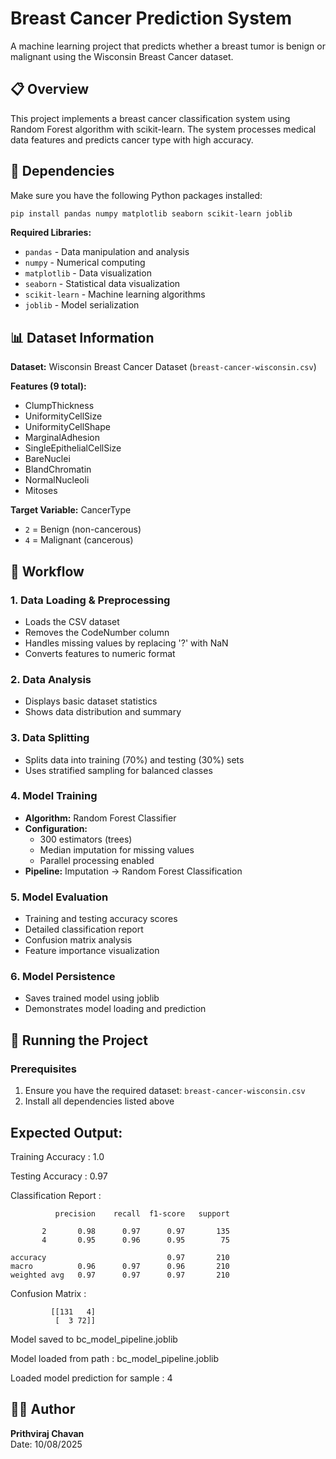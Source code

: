 # Breast Cancer Prediction System

A machine learning project that predicts whether a breast tumor is benign or malignant using the Wisconsin Breast Cancer dataset.

## 📋 Overview

This project implements a breast cancer classification system using Random Forest algorithm with scikit-learn. The system processes medical data features and predicts cancer type with high accuracy.

## 🔧 Dependencies

Make sure you have the following Python packages installed:

```bash
pip install pandas numpy matplotlib seaborn scikit-learn joblib
```

**Required Libraries:**
- `pandas` - Data manipulation and analysis
- `numpy` - Numerical computing
- `matplotlib` - Data visualization
- `seaborn` - Statistical data visualization
- `scikit-learn` - Machine learning algorithms
- `joblib` - Model serialization

## 📊 Dataset Information

**Dataset:** Wisconsin Breast Cancer Dataset (`breast-cancer-wisconsin.csv`)

**Features (9 total):**
- ClumpThickness
- UniformityCellSize
- UniformityCellShape
- MarginalAdhesion
- SingleEpithelialCellSize
- BareNuclei
- BlandChromatin
- NormalNucleoli
- Mitoses

**Target Variable:** CancerType
- `2` = Benign (non-cancerous)
- `4` = Malignant (cancerous)

## 🔄 Workflow

### 1. Data Loading & Preprocessing
- Loads the CSV dataset
- Removes the CodeNumber column
- Handles missing values by replacing '?' with NaN
- Converts features to numeric format

### 2. Data Analysis
- Displays basic dataset statistics
- Shows data distribution and summary

### 3. Data Splitting
- Splits data into training (70%) and testing (30%) sets
- Uses stratified sampling for balanced classes

### 4. Model Training
- **Algorithm:** Random Forest Classifier
- **Configuration:**
  - 300 estimators (trees)
  - Median imputation for missing values
  - Parallel processing enabled
- **Pipeline:** Imputation → Random Forest Classification

### 5. Model Evaluation
- Training and testing accuracy scores
- Detailed classification report
- Confusion matrix analysis
- Feature importance visualization

### 6. Model Persistence
- Saves trained model using joblib
- Demonstrates model loading and prediction

## 🚀 Running the Project

### Prerequisites
1. Ensure you have the required dataset: `breast-cancer-wisconsin.csv`
2. Install all dependencies listed above

## Expected Output:
Training Accuracy : 1.0

Testing Accuracy : 0.97

Classification Report :

              precision    recall  f1-score   support

           2       0.98      0.97      0.97       135
           4       0.95      0.96      0.95        75

    accuracy                           0.97       210
    macro          0.96      0.97      0.96       210
    weighted avg   0.97      0.97      0.97       210

Confusion Matrix :

             [[131   4]
              [  3 72]]
 
Model saved to bc_model_pipeline.joblib

Model loaded from path : bc_model_pipeline.joblib

Loaded model prediction for sample : 4



## 👨‍💻 Author

**Prithviraj Chavan**  
Date: 10/08/2025
